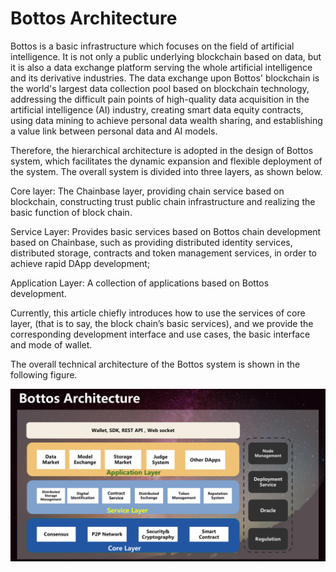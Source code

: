 # Bottos Architecture

Bottos is a basic infrastructure which focuses on the field of artificial intelligence. It is not only a public underlying blockchain based on data, but it is also a data exchange platform serving the whole artificial intelligence and its derivative industries.
The data exchange upon Bottos' blockchain is the world's largest data collection pool based on blockchain technology, addressing the difficult pain points of high-quality data acquisition in the artificial intelligence (AI) industry, creating smart data equity contracts, using data mining to achieve personal data wealth sharing, and establishing a value link between personal data and AI models.

Therefore, the hierarchical architecture is adopted in the design of Bottos system, which facilitates the dynamic expansion and flexible deployment of the system. The overall system is divided into three layers, as shown below.

Core layer: The Chainbase layer, providing chain service based on blockchain, constructing trust public chain infrastructure and realizing the basic function of block chain.

Service Layer: Provides basic services based on Bottos chain development based on Chainbase, such as providing distributed identity services, distributed storage, contracts and token management services, in order to achieve rapid DApp development;

Application Layer: A collection of applications based on Bottos development.

Currently, this article chiefly introduces how to use the services of core layer, (that is to say, the block chain’s basic services), and we provide the corresponding development interface and use cases, the basic interface and mode of wallet.

The overall technical architecture of the Bottos system is shown in the following figure.

![](../common/BottosArchitecture.png)


